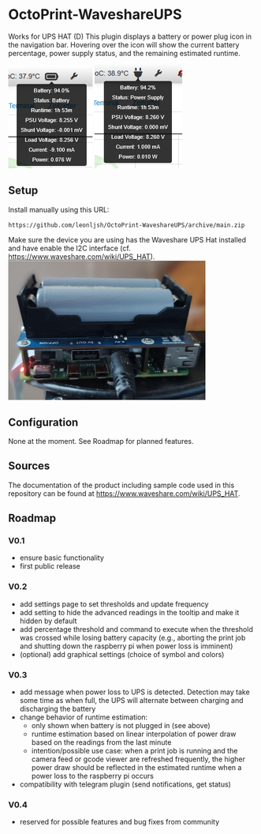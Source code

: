 # OctoPrint-WaveshareUPS

Works for UPS HAT (D)
This plugin displays a battery or power plug icon in the navigation bar. Hovering over the icon will show the current battery percentage, power supply status, and the remaining estimated runtime.

![image](assets/img/Screenshot_1.png)
![image](assets/img/Screenshot_2.png)
## Setup

Install manually using this URL:

    https://github.com/leonljsh/OctoPrint-WaveshareUPS/archive/main.zip

Make sure the device you are using has the Waveshare UPS Hat installed and have enable the I2C interface (cf. https://www.waveshare.com/wiki/UPS_HAT).
<img src="assets/img/featured.jpeg" width="400"/>

## Configuration

None at the moment. See Roadmap for planned features.

## Sources

The documentation of the product including sample code used in this repository can be found at https://www.waveshare.com/wiki/UPS_HAT. 

## Roadmap
### V0.1
- ensure basic functionality
- first public release
  
### V0.2
- add settings page to set thresholds and update frequency
- add setting to hide the advanced readings in the tooltip and make it hidden by default
- add percentage threshold and command to execute when the threshold was crossed while losing battery capacity (e.g., aborting the print job and shutting down the raspberry pi when power loss is imminent)
- (optional) add graphical settings (choice of symbol and colors)

### V0.3
- add message when power loss to UPS is detected. Detection may take some time as when full, the UPS will alternate between charging and discharging the battery
- change behavior of runtime estimation:
    - only shown when battery is not plugged in (see above)
    - runtime estimation based on linear interpolation of power draw based on the readings from the last minute
    - intention/possible use case: when a print job is running and the camera feed or gcode viewer are refreshed frequently, the higher power draw should be reflected in the estimated runtime when a power loss to the raspberry pi occurs
- compatibility with telegram plugin (send notifications, get status)

### V0.4 
- reserved for possible features and bug fixes from community